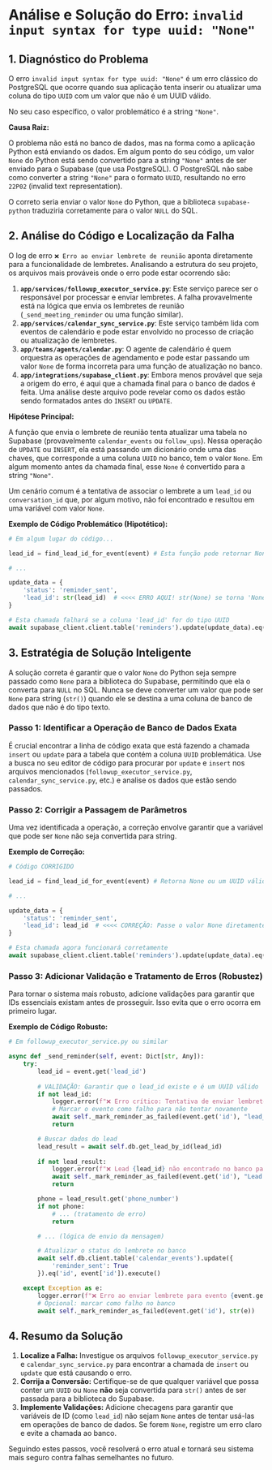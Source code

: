# Análise e Solução do Erro: `invalid input syntax for type uuid: "None"`

## 1. Diagnóstico do Problema

O erro `invalid input syntax for type uuid: "None"` é um erro clássico do PostgreSQL que ocorre quando sua aplicação tenta inserir ou atualizar uma coluna do tipo `UUID` com um valor que não é um UUID válido. 

No seu caso específico, o valor problemático é a string `"None"`.

**Causa Raiz:**

O problema não está no banco de dados, mas na forma como a aplicação Python está enviando os dados. Em algum ponto do seu código, um valor `None` do Python está sendo convertido para a string `"None"` antes de ser enviado para o Supabase (que usa PostgreSQL). O PostgreSQL não sabe como converter a string `"None"` para o formato `UUID`, resultando no erro `22P02` (invalid text representation).

O correto seria enviar o valor `None` do Python, que a biblioteca `supabase-python` traduziria corretamente para o valor `NULL` do SQL.

## 2. Análise do Código e Localização da Falha

O log de erro `❌ Erro ao enviar lembrete de reunião` aponta diretamente para a funcionalidade de lembretes. Analisando a estrutura do seu projeto, os arquivos mais prováveis onde o erro pode estar ocorrendo são:

1.  **`app/services/followup_executor_service.py`**: Este serviço parece ser o responsável por processar e enviar lembretes. A falha provavelmente está na lógica que envia os lembretes de reunião (`_send_meeting_reminder` ou uma função similar).
2.  **`app/services/calendar_sync_service.py`**: Este serviço também lida com eventos de calendário e pode estar envolvido no processo de criação ou atualização de lembretes.
3.  **`app/teams/agents/calendar.py`**: O agente de calendário é quem orquestra as operações de agendamento e pode estar passando um valor `None` de forma incorreta para uma função de atualização no banco.
4.  **`app/integrations/supabase_client.py`**: Embora menos provável que seja a origem do erro, é aqui que a chamada final para o banco de dados é feita. Uma análise deste arquivo pode revelar como os dados estão sendo formatados antes do `INSERT` ou `UPDATE`.

**Hipótese Principal:**

A função que envia o lembrete de reunião tenta atualizar uma tabela no Supabase (provavelmente `calendar_events` ou `follow_ups`). Nessa operação de `UPDATE` ou `INSERT`, ela está passando um dicionário onde uma das chaves, que corresponde a uma coluna `UUID` no banco, tem o valor `None`. Em algum momento antes da chamada final, esse `None` é convertido para a string `"None"`.

Um cenário comum é a tentativa de associar o lembrete a um `lead_id` ou `conversation_id` que, por algum motivo, não foi encontrado e resultou em uma variável com valor `None`.

**Exemplo de Código Problemático (Hipotético):**

```python
# Em algum lugar do código...

lead_id = find_lead_id_for_event(event) # Esta função pode retornar None

# ...

update_data = {
    'status': 'reminder_sent',
    'lead_id': str(lead_id)  # <<<< ERRO AQUI! str(None) se torna 'None'
}

# Esta chamada falhará se a coluna 'lead_id' for do tipo UUID
await supabase_client.client.table('reminders').update(update_data).eq('id', reminder_id).execute()
```

## 3. Estratégia de Solução Inteligente

A solução correta é garantir que o valor `None` do Python seja sempre passado como `None` para a biblioteca do Supabase, permitindo que ela o converta para `NULL` no SQL. Nunca se deve converter um valor que pode ser `None` para string (`str()`) quando ele se destina a uma coluna de banco de dados que não é do tipo texto.

### Passo 1: Identificar a Operação de Banco de Dados Exata

É crucial encontrar a linha de código exata que está fazendo a chamada `insert` ou `update` para a tabela que contém a coluna `UUID` problemática. Use a busca no seu editor de código para procurar por `update` e `insert` nos arquivos mencionados (`followup_executor_service.py`, `calendar_sync_service.py`, etc.) e analise os dados que estão sendo passados.

### Passo 2: Corrigir a Passagem de Parâmetros

Uma vez identificada a operação, a correção envolve garantir que a variável que pode ser `None` não seja convertida para string.

**Exemplo de Correção:**

```python
# Código CORRIGIDO

lead_id = find_lead_id_for_event(event) # Retorna None ou um UUID válido

# ...

update_data = {
    'status': 'reminder_sent',
    'lead_id': lead_id  # <<<< CORREÇÃO: Passe o valor None diretamente
}

# Esta chamada agora funcionará corretamente
await supabase_client.client.table('reminders').update(update_data).eq('id', reminder_id).execute()
```

### Passo 3: Adicionar Validação e Tratamento de Erros (Robustez)

Para tornar o sistema mais robusto, adicione validações para garantir que IDs essenciais existam antes de prosseguir. Isso evita que o erro ocorra em primeiro lugar.

**Exemplo de Código Robusto:**

```python
# Em followup_executor_service.py ou similar

async def _send_reminder(self, event: Dict[str, Any]):
    try:
        lead_id = event.get('lead_id')
        
        # VALIDAÇÃO: Garantir que o lead_id existe e é um UUID válido
        if not lead_id:
            logger.error(f"❌ Erro crítico: Tentativa de enviar lembrete para evento sem lead_id. Evento: {event.get('id')}")
            # Marcar o evento como falho para não tentar novamente
            await self._mark_reminder_as_failed(event.get('id'), "lead_id ausente")
            return

        # Buscar dados do lead
        lead_result = await self.db.get_lead_by_id(lead_id)
        
        if not lead_result:
            logger.error(f"❌ Lead {lead_id} não encontrado no banco para envio de lembrete.")
            await self._mark_reminder_as_failed(event.get('id'), "Lead não encontrado no DB")
            return

        phone = lead_result.get('phone_number')
        if not phone:
            # ... (tratamento de erro)
            return

        # ... (lógica de envio da mensagem)

        # Atualizar o status do lembrete no banco
        await self.db.client.table('calendar_events').update({
            'reminder_sent': True
        }).eq('id', event['id']).execute()

    except Exception as e:
        logger.error(f"❌ Erro ao enviar lembrete para evento {event.get('id')}: {e}")
        # Opcional: marcar como falho no banco
        await self._mark_reminder_as_failed(event.get('id'), str(e))

```

## 4. Resumo da Solução

1.  **Localize a Falha:** Investigue os arquivos `followup_executor_service.py` e `calendar_sync_service.py` para encontrar a chamada de `insert` ou `update` que está causando o erro.
2.  **Corrija a Conversão:** Certifique-se de que qualquer variável que possa conter um `UUID` ou `None` **não** seja convertida para `str()` antes de ser passada para a biblioteca do Supabase.
3.  **Implemente Validações:** Adicione checagens para garantir que variáveis de ID (como `lead_id`) não sejam `None` antes de tentar usá-las em operações de banco de dados. Se forem `None`, registre um erro claro e evite a chamada ao banco.

Seguindo estes passos, você resolverá o erro atual e tornará seu sistema mais seguro contra falhas semelhantes no futuro.
